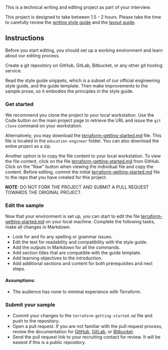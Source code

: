 This is a technical writing and editing project as part of your interview.

This project is designed to take between 1.5 - 2 hours.
Please take the time to carefully review the [writing style guide](../styling-guide-snippet.md) and the [layout guide](../guide-template.md).

## Instructions

Before you start editing, you should set up a working environment and learn about our editing process.

Create a git repository on GitHub, GitLab, Bitbucket, or any other git hosting service. 

Read the style guide snippets, which is a subset of our official engineering style guide, and the guide template. Then make improvements to the sample prose, so it embodies the principles in the style guide. 

### Get started

We recommend you clone the project to your local workstation. Use the Code button on the main project page to retrieve the URL and issue the `git clone` command on your workstation.

Alternatively, you may download the [terraform-getting-started.md](terraform-getting-started.md) file. This file is located in the `education-engineer` folder. You can also download the entire project as a zip.

Another option is to copy the file content to your local workstation. To view the file content, click on the file [terraform-getting-started.md](terraform-getting-started.md) from GitHub. Click on the "Raw" button when viewing the individual file and copy the content. Before editing, commit the initial [terraform-getting-started.md](terraform-getting-started.md) file to the repo that you have created for this project.

**NOTE**: DO NOT FORK THE PROJECT AND SUBMIT A PULL REQUEST TOWARDS THE ORIGINAL PROJECT.

### Edit the sample

Now that your environment is set up, you can start to edit the file [terraform-getting-started.md](terraform-getting-started.md) on your local machine. Complete the following tasks, make all changes in Markdown.

- Look for and fix any spelling or grammar issues.
- Edit the text for readability and compatibility with the style guide.
- Add the outputs in Markdown for all the commands. 
- Add section titles that are compatible with the guide template.
- Add learning objectives to the introduction.
- Add additional sections and content for both prerequisites and next steps. 

#### Assumptions: 
- The audience has none to minimal experience with Terraform.

### Submit your sample

- Commit your changes to the `terraform-getting-started.md` file and push to the repository.
- Open a pull request. If you are not familiar with the pull request process, review the documentation for [GitHub](https://docs.github.com/en/free-pro-team@latest/github/collaborating-with-issues-and-pull-requests/creating-a-pull-request), [GitLab](https://docs.gitlab.com/ee/user/project/merge_requests/creating_merge_requests.html), or [Bitbucket](https://support.atlassian.com/bitbucket-cloud/docs/create-a-pull-request-to-merge-your-change/). 
- Send the pull request link to your recruiting contact for review. It will be easiest if this is a public repository.
